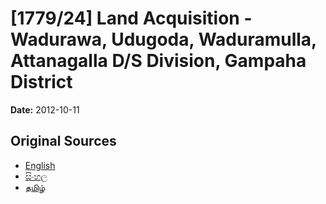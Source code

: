 # [1779/24] Land Acquisition - Wadurawa, Udugoda, Waduramulla, Attanagalla D/S Division, Gampaha District

**Date:** 2012-10-11

## Original Sources

- [English](https://documents.gov.lk/view/extra-gazettes/2012/10/1779-24_E.pdf)
- [සිංහල](https://documents.gov.lk/view/extra-gazettes/2012/10/1779-24_S.pdf)
- [தமிழ்](https://documents.gov.lk/view/extra-gazettes/2012/10/1779-24_T.pdf)

